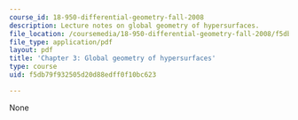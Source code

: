```yaml
---
course_id: 18-950-differential-geometry-fall-2008
description: Lecture notes on global geometry of hypersurfaces.
file_location: /coursemedia/18-950-differential-geometry-fall-2008/f5db79f932505d20d88edff0f10bc623_ch3_revised.pdf
file_type: application/pdf
layout: pdf
title: 'Chapter 3: Global geometry of hypersurfaces'
type: course
uid: f5db79f932505d20d88edff0f10bc623

---
```

None